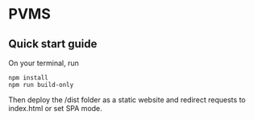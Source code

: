 # PVMS

## Quick start guide
On your terminal, run

```
npm install
npm run build-only
```

Then deploy the /dist folder as a static website and redirect requests to index.html or set SPA mode.
